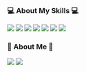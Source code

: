 ### 💻 About My Skills 💻

<img src="https://img.shields.io/badge/Java-11B48A?style=flat-square&logo=Java&logoColor=white"> <img src="https://img.shields.io/badge/Spring-green?style=flat-square&logo=Spring&logoColor=white"> <img src="https://img.shields.io/badge/SpringBoot-success?style=flat-square&logo=SpringBoot&logoColor=white"> 
<img src="https://img.shields.io/badge/HTML-orange?style=flat-square&logo=HTML5&logoColor=white"> <img src="https://img.shields.io/badge/CSS-1572B6?style=flat-square&logo=CSS3&logoColor=white"> <img src="https://img.shields.io/badge/AWS-232F3E?style=flat-square&logo=amazonAWS&logoColor=white"> 
<img src="https://img.shields.io/badge/TravisCI-3EAAAF?style=flat-square&logo=Travisci&logoColor=white">
 


### 🐯 About Me 🐯

<a href="https://hongchangsub.com"><img src="https://img.shields.io/badge/Tech%20Blog-blue?style=flat-square&logo=ghost&logoColor=white&link=https://hongchangsub.com"></a> <a href="hcs4125@gmail.com"><img src="https://img.shields.io/badge/Gmail-EA4335?style=flat-square&logo=gmail&logoColor=white&link=hcs4125@gmail.com"></a>


